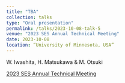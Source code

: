```yaml
---
title: "TBA"
collection: talks
type: "Oral presentation"
permalink: /talks/2023-10-08-talk-5
venue: "2023 SES Annual Technical Meeting"
date: 2023-10-08
location: “University of Minnesota, USA”
---
```

W. Iwashita, H. Matsukawa & M. Otsuki

[2023 SES Annual Technical Meeting](https://2023ses.com/)
